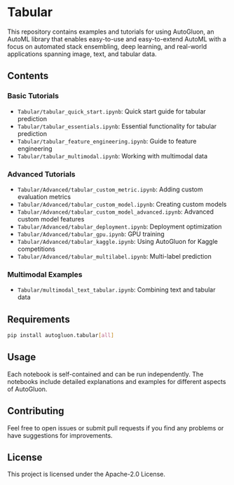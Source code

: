 # Tabular

This repository contains examples and tutorials for using AutoGluon, an AutoML library that enables easy-to-use and easy-to-extend AutoML with a focus on automated stack ensembling, deep learning, and real-world applications spanning image, text, and tabular data.

## Contents

### Basic Tutorials
- `Tabular/tabular_quick_start.ipynb`: Quick start guide for tabular prediction
- `Tabular/tabular_essentials.ipynb`: Essential functionality for tabular prediction
- `Tabular/tabular_feature_engineering.ipynb`: Guide to feature engineering
- `Tabular/tabular_multimodal.ipynb`: Working with multimodal data

### Advanced Tutorials
- `Tabular/Advanced/tabular_custom_metric.ipynb`: Adding custom evaluation metrics
- `Tabular/Advanced/tabular_custom_model.ipynb`: Creating custom models
- `Tabular/Advanced/tabular_custom_model_advanced.ipynb`: Advanced custom model features
- `Tabular/Advanced/tabular_deployment.ipynb`: Deployment optimization
- `Tabular/Advanced/tabular_gpu.ipynb`: GPU training
- `Tabular/Advanced/tabular_kaggle.ipynb`: Using AutoGluon for Kaggle competitions
- `Tabular/Advanced/tabular_multilabel.ipynb`: Multi-label prediction

### Multimodal Examples
- `Tabular/multimodal_text_tabular.ipynb`: Combining text and tabular data

## Requirements

```bash
pip install autogluon.tabular[all]
```

## Usage

Each notebook is self-contained and can be run independently. The notebooks include detailed explanations and examples for different aspects of AutoGluon.

## Contributing

Feel free to open issues or submit pull requests if you find any problems or have suggestions for improvements.

## License

This project is licensed under the Apache-2.0 License.